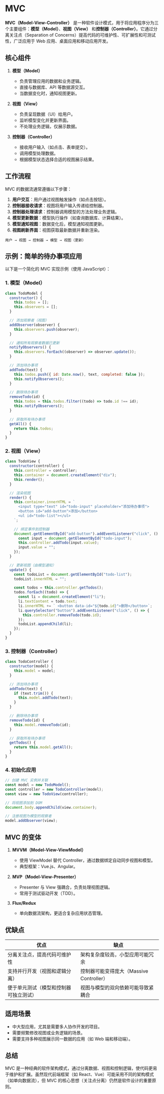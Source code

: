 # MVC

**MVC（Model-View-Controller）** 是一种软件设计模式，用于将应用程序分为三个主要组件：**模型（Model）**、**视图（View）** 和**控制器（Controller）**。它通过分离关注点（Separation of Concerns）提高代码的可维护性、可扩展性和可测试性，广泛应用于 Web 应用、桌面应用和移动应用开发。

## 核心组件

1. **模型（Model）**

   - 负责管理应用的数据和业务逻辑。
   - 直接与数据库、API 等数据源交互。
   - 当数据变化时，通知视图更新。

2. **视图（View）**

   - 负责呈现数据（UI）给用户。
   - 监听模型变化并更新界面。
   - 不处理业务逻辑，仅展示数据。

3. **控制器（Controller）**
   - 接收用户输入（如点击、表单提交）。
   - 调用模型处理数据。
   - 根据模型状态选择合适的视图展示结果。

## 工作流程

MVC 的数据流通常遵循以下步骤：

1. **用户交互**：用户通过视图触发操作（如点击按钮）。
2. **控制器接收请求**：视图将用户输入传递给控制器。
3. **控制器处理请求**：控制器调用模型的方法处理业务逻辑。
4. **模型更新数据**：模型执行操作（如查询数据库、计算结果）。
5. **模型通知视图**：数据变化后，模型通知视图更新。
6. **视图刷新界面**：视图获取最新数据并重新渲染。

```
用户 → 视图 → 控制器 → 模型 → 视图（更新）
```

## 示例：简单的待办事项应用

以下是一个简化的 MVC 实现示例（使用 JavaScript）：

### 1. **模型（Model）**

```javascript
class TodoModel {
  constructor() {
    this.todos = [];
    this.observers = [];
  }

  // 添加观察者（视图）
  addObserver(observer) {
    this.observers.push(observer);
  }

  // 通知所有观察者数据已更新
  notifyObservers() {
    this.observers.forEach((observer) => observer.update());
  }

  // 添加待办事项
  addTodo(text) {
    this.todos.push({ id: Date.now(), text, completed: false });
    this.notifyObservers();
  }

  // 删除待办事项
  removeTodo(id) {
    this.todos = this.todos.filter((todo) => todo.id !== id);
    this.notifyObservers();
  }

  // 获取所有待办事项
  getAll() {
    return this.todos;
  }
}
```

### 2. **视图（View）**

```javascript
class TodoView {
  constructor(controller) {
    this.controller = controller;
    this.container = document.createElement("div");
    this.render();
  }

  // 渲染视图
  render() {
    this.container.innerHTML = `
      <input type="text" id="todo-input" placeholder="添加待办事项">
      <button id="add-button">添加</button>
      <ul id="todo-list"></ul>
    `;

    // 绑定事件到控制器
    document.getElementById("add-button").addEventListener("click", () => {
      const input = document.getElementById("todo-input");
      this.controller.addTodo(input.value);
      input.value = "";
    });
  }

  // 更新视图（由模型通知）
  update() {
    const todoList = document.getElementById("todo-list");
    todoList.innerHTML = "";

    const todos = this.controller.getTodos();
    todos.forEach((todo) => {
      const li = document.createElement("li");
      li.textContent = todo.text;
      li.innerHTML += ` <button data-id="${todo.id}">删除</button>`;
      li.querySelector("button").addEventListener("click", () => {
        this.controller.removeTodo(todo.id);
      });
      todoList.appendChild(li);
    });
  }
}
```

### 3. **控制器（Controller）**

```javascript
class TodoController {
  constructor(model) {
    this.model = model;
  }

  // 添加待办事项
  addTodo(text) {
    if (text.trim()) {
      this.model.addTodo(text);
    }
  }

  // 删除待办事项
  removeTodo(id) {
    this.model.removeTodo(id);
  }

  // 获取所有待办事项
  getTodos() {
    return this.model.getAll();
  }
}
```

### 4. **初始化应用**

```javascript
// 创建 MVC 实例并关联
const model = new TodoModel();
const controller = new TodoController(model);
const view = new TodoView(controller);

// 将视图添加到 DOM
document.body.appendChild(view.container);

// 注册视图为模型的观察者
model.addObserver(view);
```

## MVC 的变体

1. **MVVM（Model-View-ViewModel）**

   - 使用 ViewModel 替代 Controller，通过数据绑定自动同步视图和模型。
   - 典型框架：Vue.js、Angular。

2. **MVP（Model-View-Presenter）**

   - Presenter 与 View 强耦合，负责处理视图逻辑。
   - 常用于测试驱动开发（TDD）。

3. **Flux/Redux**
   - 单向数据流架构，更适合复杂应用状态管理。

## 优缺点

| **优点**                               | **缺点**                                 |
| -------------------------------------- | ---------------------------------------- |
| 分离关注点，提高代码可维护性           | 架构复杂度较高，小型应用可能冗余         |
| 支持并行开发（视图和逻辑分离）         | 控制器可能变得庞大（Massive Controller） |
| 便于单元测试（模型和控制器可独立测试） | 视图与模型的双向依赖可能导致紧耦合       |

## 适用场景

- 中大型应用，尤其是需要多人协作开发的项目。
- 需要频繁修改视图或业务逻辑的场景。
- 需要支持多种视图展示同一数据的应用（如 Web 端和移动端）。

## 总结

MVC 是一种经典的软件架构模式，通过分离数据、视图和控制逻辑，使代码更易于维护和扩展。虽然现代前端框架（如 React、Vue）可能采用不同的架构模式（如单向数据流），但 MVC 的核心思想（关注点分离）仍然是软件设计的重要原则。
